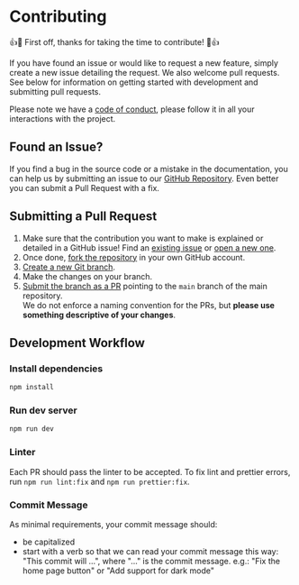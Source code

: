 # Contributing

👍🎉 First off, thanks for taking the time to contribute! 🎉👍

If you have found an issue or would like to request a new feature, simply create a new issue detailing the request. We also welcome pull requests. See below for information on getting started with development and submitting pull requests.

Please note we have a [code of conduct](https://github.com/arifszn/nixn/blob/main/CODE_OF_CONDUCT.md), please follow it in all your interactions with the project.

## Found an Issue?

If you find a bug in the source code or a mistake in the documentation, you can help us by
submitting an issue to our [GitHub Repository](https://github.com/arifszn/nixn/issues/new). Even better you can submit a Pull Request with a fix.

## Submitting a Pull Request

1. Make sure that the contribution you want to make is explained or detailed in a GitHub issue! Find an [existing issue](https://github.com/arifszn/nixn/issues) or [open a new one](https://github.com/arifszn/nixn/issues/new).
2. Once done, [fork the repository](https://github.com/arifszn/nixn/fork) in your own GitHub account.
3. [Create a new Git branch](https://help.github.com/en/github/collaborating-with-issues-and-pull-requests/creating-and-deleting-branches-within-your-repository).
4. Make the changes on your branch.
5. [Submit the branch as a PR](https://help.github.com/en/github/collaborating-with-issues-and-pull-requests/creating-a-pull-request-from-a-fork) pointing to the `main` branch of the main repository. <br>
   We do not enforce a naming convention for the PRs, but **please use something descriptive of your changes**.

## Development Workflow

### Install dependencies

```sh
npm install
```

### Run dev server

```sh
npm run dev
```

### Linter

Each PR should pass the linter to be accepted. To fix lint and prettier errors, run `npm run lint:fix` and `npm run prettier:fix`.

### Commit Message

As minimal requirements, your commit message should:

- be capitalized
- start with a verb so that we can read your commit message this way: "This commit will ...", where "..." is the commit message.
  e.g.: "Fix the home page button" or "Add support for dark mode"
